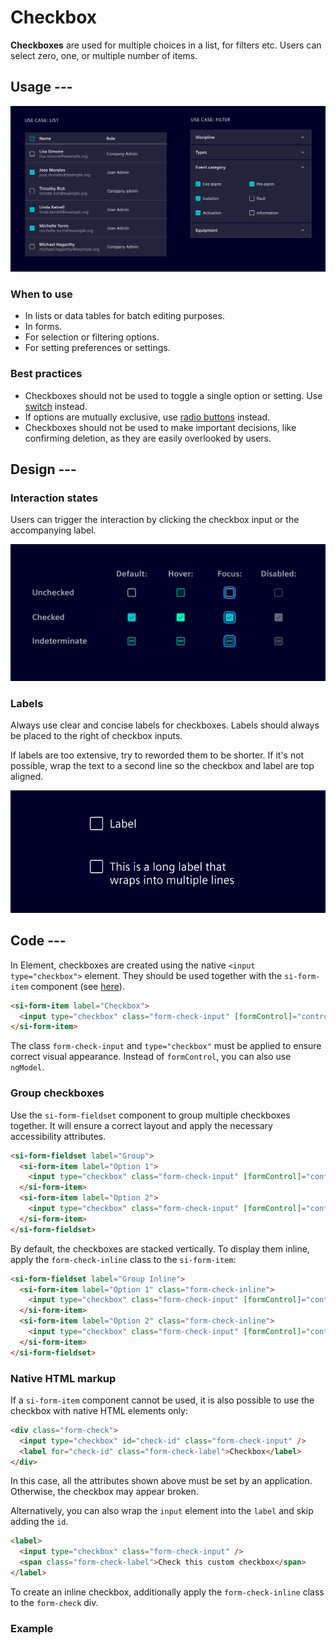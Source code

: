 # Checkbox

**Checkboxes** are used for multiple choices in a list, for filters etc. Users can
select zero, one, or multiple number of items.

## Usage ---

![Checkbox](images/checkbox-usage.png)

### When to use

- In lists or data tables for batch editing purposes.
- In forms.
- For selection or filtering options.
- For setting preferences or settings.

### Best practices

- Checkboxes should not be used to toggle a single option or setting. Use
  [switch](switch.md) instead.
- If options are mutually exclusive, use [radio buttons](radio.md) instead.
- Checkboxes should not be used to make important decisions, like confirming
  deletion, as they are easily overlooked by users.

## Design ---

### Interaction states

Users can trigger the interaction by clicking the checkbox input or the
accompanying label.

![Checkbox dtates](images/checkbox-states.png)

### Labels

Always use clear and concise labels for checkboxes. Labels should always be
placed to the right of checkbox inputs.

If labels are too extensive, try to reworded them to be shorter. If it's not
possible, wrap the text to a second line so the checkbox and label are top
aligned.

![Checkbox label](images/checkbox-label.png)

## Code ---

In Element, checkboxes are created using the native `<input type="checkbox">` element.
They should be used together with the `si-form-item` component (see [here](forms.md)).

```html
<si-form-item label="Checkbox">
  <input type="checkbox" class="form-check-input" [formControl]="control" />
</si-form-item>
```

The class `form-check-input` and `type="checkbox"` must be applied to ensure correct visual appearance.
Instead of `formControl`, you can also use `ngModel`.

### Group checkboxes

Use the `si-form-fieldset` component to group multiple checkboxes together.
It will ensure a correct layout and apply the necessary accessibility attributes.

```html
<si-form-fieldset label="Group">
  <si-form-item label="Option 1">
    <input type="checkbox" class="form-check-input" [formControl]="control1" />
  </si-form-item>
  <si-form-item label="Option 2">
    <input type="checkbox" class="form-check-input" [formControl]="control2" />
  </si-form-item>
</si-form-fieldset>
```

By default, the checkboxes are stacked vertically.
To display them inline, apply the `form-check-inline` class to the `si-form-item`:

```html
<si-form-fieldset label="Group Inline">
  <si-form-item label="Option 1" class="form-check-inline">
    <input type="checkbox" class="form-check-input" [formControl]="control1" />
  </si-form-item>
  <si-form-item label="Option 2" class="form-check-inline">
    <input type="checkbox" class="form-check-input" [formControl]="control2" />
  </si-form-item>
</si-form-fieldset>
```

### Native HTML markup

If a `si-form-item` component cannot be used, it is also possible to use
the checkbox with native HTML elements only:

```html
<div class="form-check">
  <input type="checkbox" id="check-id" class="form-check-input" />
  <label for="check-id" class="form-check-label">Checkbox</label>
</div>
```

In this case, all the attributes shown above must be set by an application.
Otherwise, the checkbox may appear broken.

Alternatively, you can also wrap the `input` element into the `label` and skip adding the `id`.

```html
<label>
  <input type="checkbox" class="form-check-input" />
  <span class="form-check-label">Check this custom checkbox</span>
</label>
```

To create an inline checkbox, additionally apply the `form-check-inline` class to the `form-check` div.

### Example

<si-docs-component example="custom-form-elements/checkbox" height="550"></si-docs-component>
